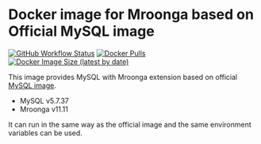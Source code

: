 # Docker image for Mroonga based on Official MySQL image

[![GitHub Workflow Status](https://github.com/iquiw/docker-mroonga-on-mysql/actions/workflows/docker.yml/badge.svg)](https://github.com/iquiw/docker-mroonga-on-mysql/actions/workflows/docker.yml)
[![Docker Pulls](https://img.shields.io/docker/pulls/iquiw/mroonga-on-mysql)](https://hub.docker.com/r/iquiw/mroonga-on-mysql)
[![Docker Image Size (latest by date)](https://img.shields.io/docker/image-size/iquiw/mroonga-on-mysql)](https://hub.docker.com/r/iquiw/mroonga-on-mysql)

This image provides MySQL with Mroonga extension based on
official [MySQL image](https://hub.docker.com/_/mysql/).

* MySQL v5.7.37
* Mroonga v11.11

It can run in the same way as the official image and the same environment
variables can be used.
